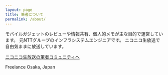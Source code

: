 ```yaml
---
layout: page
title: 筆者について
permalink: /about/
---
```


 モバイルガジェットのレビューや情報共有、個人的メモが主な目的で運営しています。
 元NTTグループのインフラシステムエンジニアです。
 ニコニコ生放送で自由気ままに放送しています。
 
 [ニコニコ生放送の筆者コミュニティへ](http://com.nicovideo.jp/community/co1136215/)
 
 Freelance
 Osaka, Japan
